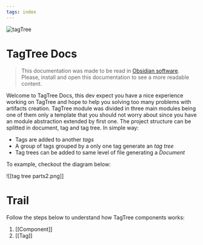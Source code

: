 ```yaml
---
tags: index
---
```


![tagTree](https://raw.githubusercontent.com/Strovsk/pytagtree/6607a185712bb4f508d9f344aacb05c7753a4f5b/Assets/Logo.svg)

# TagTree Docs
> This documentation was made to be read in [Obsidian software](https://obsidian.md/). Please, install and open this documentation to see a more readable content.

Welcome to TagTree Docs, this dev expect you have a nice experience working on TagTree and hope to help you solving too many problems with artifacts creation.
TagTree module was divided in three main modules being one of them only a template that you should not worry about since you have an module abstraction extended by first one.
The project structure can be splitted in document, tag and tag tree. In simple way:
- Tags are added to another *tags*
- A group of tags grouped by a only one tag generate an *tag tree*
- Tag trees can be added to same level of file generating a *Document*

To example, checkout the diagram below:

![[tag tree parts2.png]]

# Trail
Follow the steps below to understand how TagTree components works:
1. [[Component]]
2. [[Tag]]

